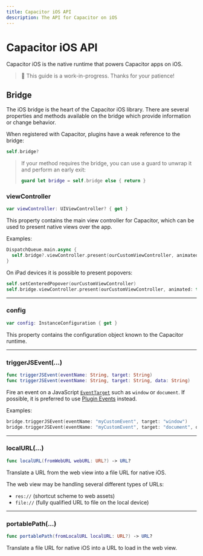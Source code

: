 ```yaml
---
title: Capacitor iOS API
description: The API for Capacitor on iOS
---
```


# Capacitor iOS API

Capacitor iOS is the native runtime that powers Capacitor apps on iOS.

> 🚧 This guide is a work-in-progress. Thanks for your patience!

## Bridge

The iOS bridge is the heart of the Capacitor iOS library. There are several properties and methods available on the bridge which provide information or change behavior.

When registered with Capacitor, plugins have a weak reference to the bridge:

```swift
self.bridge?
```

> If your method requires the bridge, you can use a guard to unwrap it and perform an early exit:
>
> ```swift
> guard let bridge = self.bridge else { return }
> ```

### viewController

```swift
var viewController: UIViewController? { get }
```

This property contains the main view controller for Capacitor, which can be used to present native views over the app.

Examples:

```swift
DispatchQueue.main.async {
  self.bridge?.viewController.present(ourCustomViewController, animated: true, completion: nil)
}
```

On iPad devices it is possible to present popovers:

```swift
self.setCenteredPopover(ourCustomViewController)
self.bridge.viewController.present(ourCustomViewController, animated: true, completion: nil)
```

---

### config

```swift
var config: InstanceConfiguration { get }
```

This property contains the configuration object known to the Capacitor runtime.

---

### triggerJSEvent(...)

```swift
func triggerJSEvent(eventName: String, target: String)
func triggerJSEvent(eventName: String, target: String, data: String)
```

Fire an event on a JavaScript [`EventTarget`](https://developer.mozilla.org/en-US/docs/Web/API/EventTarget) such as `window` or `document`. If possible, it is preferred to use [Plugin Events](../plugins/ios.md#plugin-events) instead.

Examples:

```swift
bridge.triggerJSEvent(eventName: "myCustomEvent", target: "window")
bridge.triggerJSEvent(eventName: "myCustomEvent", target: "document", data: "my custom data")
```

---

### localURL(...)

```swift
func localURL(fromWebURL webURL: URL?) -> URL?
```

Translate a URL from the web view into a file URL for native iOS.

The web view may be handling several different types of URLs:

- `res://` (shortcut scheme to web assets)
- `file://` (fully qualified URL to file on the local device)

---

### portablePath(...)

```swift
func portablePath(fromLocalURL localURL: URL?) -> URL?
```

Translate a file URL for native iOS into a URL to load in the web view.
